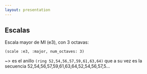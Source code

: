 ```yaml
---
layout: presentation 
---
```


## Escalas

Escala mayor de MI (e3), con 3 octavas:

`(scale :e3, :major, num_octaves: 3)`

~> es el anillo `(ring 52,54,56,57,59,61,63,64)` que a su vez es
la secuencia 52,54,56,57,59,61,63,64,52,54,56,57,5...